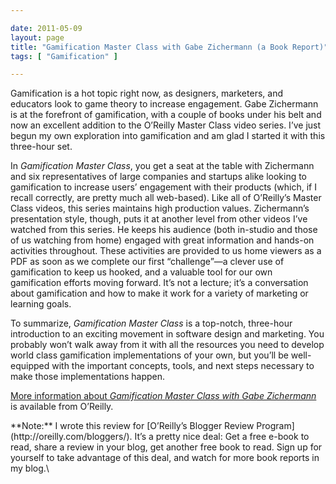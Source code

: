```yaml
---

date: 2011-05-09
layout: page
title: "Gamification Master Class with Gabe Zichermann (a Book Report)"
tags: [ "Gamification" ]

---
```


Gamification is a hot topic right now, as designers, marketers, and
educators look to game theory to increase engagement. Gabe Zichermann is
at the forefront of gamification, with a couple of books under his belt
and now an excellent addition to the O’Reilly Master Class video series.
I’ve just begun my own exploration into gamification and am glad I
started it with this three-hour set.

In *Gamification Master Class*, you get a seat at the table with
Zichermann and six representatives of large companies and startups alike
looking to gamification to increase users’ engagement with their
products (which, if I recall correctly, are pretty much all web-based).
Like all of O’Reilly’s Master Class videos, this series maintains high
production values. Zichermann’s presentation style, though, puts it at
another level from other videos I’ve watched from this series. He keeps
his audience (both in-studio and those of us watching from home) engaged
with great information and hands-on activities throughout. These
activities are provided to us home viewers as a PDF as soon as we
complete our first “challenge”&mdash;a clever use of gamification to
keep us hooked, and a valuable tool for our own gamification efforts
moving forward. It’s not a lecture; it’s a conversation about
gamification and how to make it work for a variety of marketing or
learning goals.

To summarize, *Gamification Master Class* is a top-notch, three-hour
introduction to an exciting movement in software design and marketing.
You probably won’t walk away from it with all the resources you need to
develop world class gamification implementations of your own, but you’ll
be well-equipped with the important concepts, tools, and next steps
necessary to make those implementations happen.

[More information about *Gamification Master Class with Gabe
Zichermann*](http://oreilly.com/catalog/0636920017622) is available from
O’Reilly.

<div class="panel">
**Note:** I wrote this review for [O’Reilly’s Blogger Review
Program](http://oreilly.com/bloggers/). It’s a pretty nice deal: Get a
free e-book to read, share a review in your blog, get another free book
to read. Sign up for yourself to take advantage of this deal, and watch
for more book reports in my blog.\

</div>

